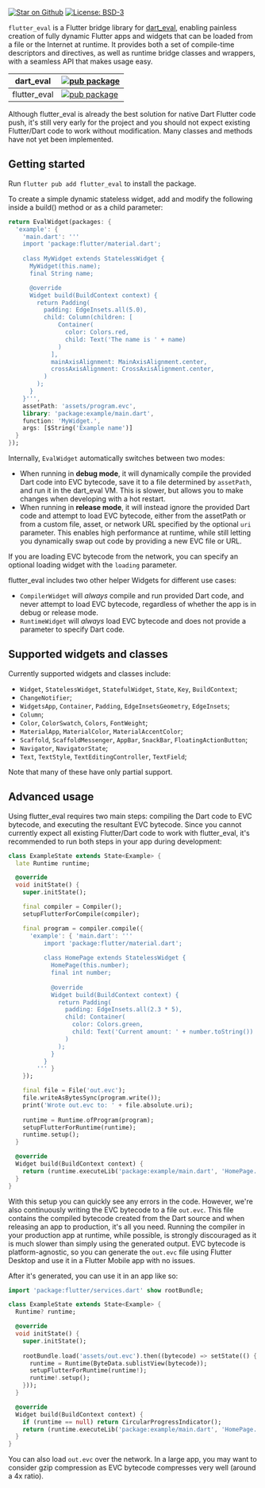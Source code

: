 [![Star on Github](https://img.shields.io/github/stars/ethanblake4/flutter_eval?logo=github&colorB=orange&label=stars)](https://github.com/ethanblake4/flutter_eval)
[![License: BSD-3](https://img.shields.io/badge/license-BSD3-purple.svg)](https://opensource.org/licenses/BSD-3-Clause)

`flutter_eval` is a Flutter bridge library for [dart_eval](https://pub.dev/packages/dart_eval), 
enabling painless creation of fully dynamic Flutter apps and widgets that can be loaded
from a file or the Internet at runtime. It provides both a set of compile-time descriptors and directives,
as well as runtime bridge classes and wrappers, with a seamless API that makes usage easy.

| dart_eval    | [![pub package](https://img.shields.io/pub/v/dart_eval.svg?label=dart_eval&color=teal)](https://pub.dev/packages/dart_eval)          |
| ------------ | ------------------------------------------------------------------------------------------------------------------------------------ |
| flutter_eval | [![pub package](https://img.shields.io/pub/v/flutter_eval.svg?label=flutter_eval&color=blue)](https://pub.dev/packages/flutter_eval) |


Although flutter_eval is already the best solution for native Dart Flutter code push,
it's still very early for the project and you should not expect existing Flutter/Dart code
to work without modification. Many classes and methods have not yet been implemented.

## Getting started

Run `flutter pub add flutter_eval` to install the package.

To create a simple dynamic stateless widget, add and modify the following inside a 
build() method or as a child parameter:

```dart
return EvalWidget(packages: {
  'example': {
    'main.dart': '''
    import 'package:flutter/material.dart';
    
    class MyWidget extends StatelessWidget {
      MyWidget(this.name);
      final String name;

      @override
      Widget build(BuildContext context) {
        return Padding(
          padding: EdgeInsets.all(5.0),
          child: Column(children: [
              Container(
                color: Colors.red,
                child: Text('The name is ' + name)
              )
            ],
            mainAxisAlignment: MainAxisAlignment.center,
            crossAxisAlignment: CrossAxisAlignment.center,
          )
        );
      }
    }''',
    assetPath: 'assets/program.evc',
    library: 'package:example/main.dart',
    function: 'MyWidget.',
    args: [$String('Example name')]
  }
});
```

Internally, `EvalWidget` automatically switches between two modes:
- When running in **debug mode**, it will dynamically compile the provided 
  Dart code into EVC bytecode, save it to a file determined by `assetPath`,
  and run it in the dart_eval VM. This is slower, but allows you to make
  changes when developing with a hot restart.
- When running in **release mode**, it will instead ignore the provided Dart
  code and attempt to load EVC bytecode, either from the assetPath or from
  a custom file, asset, or network URL specified by the optional `uri`
  parameter. This enables high performance at runtime, while still letting
  you dynamically swap out code by providing a new EVC file or URL.

If you are loading EVC bytecode from the network, you can specify an optional
loading widget with the `loading` parameter.

flutter_eval includes two other helper Widgets for different use cases:
- `CompilerWidget` will *always* compile and run provided Dart code,
   and never attempt to load EVC bytecode, regardless of whether the app 
   is in debug or release mode.
- `RuntimeWidget` will *always* load EVC bytecode and does not provide a
   parameter to specify Dart code.
## Supported widgets and classes

Currently supported widgets and classes include:
- `Widget`, `StatelessWidget`, `StatefulWidget`, `State`, `Key`, `BuildContext`;
- `ChangeNotifier`;
- `WidgetsApp`, `Container`, `Padding`, `EdgeInsetsGeometry`, `EdgeInsets`;
- `Column`;
- `Color`,  `ColorSwatch`, `Colors`, `FontWeight`;
- `MaterialApp`, `MaterialColor`, `MaterialAccentColor`;
- `Scaffold`, `ScaffoldMessenger`, `AppBar`, `SnackBar`, `FloatingActionButton`;
- `Navigator`, `NavigatorState`;
- `Text`, `TextStyle`, `TextEditingController`, `TextField`;

Note that many of these have only partial support.

## Advanced usage

Using flutter_eval requires two main steps: compiling the Dart code to EVC bytecode, and executing
the resultant EVC bytecode. Since you cannot currently expect all existing Flutter/Dart code to 
work with flutter_eval, it's recommended to run both steps in your app during development:

```dart
class ExampleState extends State<Example> {
  late Runtime runtime;

  @override
  void initState() {
    super.initState();

    final compiler = Compiler();
    setupFlutterForCompile(compiler);

    final program = compiler.compile({
      'example': { 'main.dart': '''
          import 'package:flutter/material.dart';
          
          class HomePage extends StatelessWidget {
            HomePage(this.number);
            final int number;
            
            @override
            Widget build(BuildContext context) {
              return Padding(
                padding: EdgeInsets.all(2.3 * 5),
                child: Container(
                  color: Colors.green,
                  child: Text('Current amount: ' + number.toString())
                )
              );
            }
          }
        ''' }
    });

    final file = File('out.evc');
    file.writeAsBytesSync(program.write());
    print('Wrote out.evc to: ' + file.absolute.uri);
    
    runtime = Runtime.ofProgram(program);
    setupFlutterForRuntime(runtime);
    runtime.setup();
  }

  @override
  Widget build(BuildContext context) {
    return (runtime.executeLib('package:example/main.dart', 'HomePage.', [$int(55)]) as $Value).$value;
  }
}
```

With this setup you can quickly see any errors in the code. However, we're also continuously writing
the EVC bytecode to a file `out.evc`. This file contains the compiled bytecode created from the Dart
source and when releasing an app to production, it's all you need. Running the compiler in your production
app at runtime, while possible, is strongly discouraged as it is much slower than simply using the 
generated output. EVC bytecode is platform-agnostic, so you can generate the `out.evc` file using 
Flutter Desktop and use it in a Flutter Mobile app with no issues.

After it's generated, you can use it in an app like so:

```dart
import 'package:flutter/services.dart' show rootBundle;

class ExampleState extends State<Example> {
  Runtime? runtime;

  @override
  void initState() {
    super.initState();
    
    rootBundle.load('assets/out.evc').then((bytecode) => setState(() {
      runtime = Runtime(ByteData.sublistView(bytecode));
      setupFlutterForRuntime(runtime!);
      runtime!.setup();
    }));
  }

  @override
  Widget build(BuildContext context) {
    if (runtime == null) return CircularProgressIndicator();
    return (runtime.executeLib('package:example/main.dart', 'HomePage.', [$int(55)]) as $Value).$value;
  }
}
```

You can also load `out.evc` over the network. In a large app, you may want to consider gzip compression
as EVC bytecode compresses very well (around a 4x ratio).